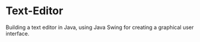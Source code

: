 # Text-Editor
Building a text editor in Java, using Java Swing for creating a graphical user interface.
